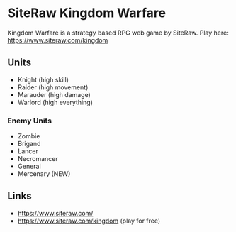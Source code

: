# SiteRaw Kingdom Warfare

Kingdom Warfare is a strategy based RPG web game by SiteRaw. Play here: https://www.siteraw.com/kingdom

## Units

- Knight   (high skill)
- Raider   (high movement)
- Marauder (high damage)
- Warlord  (high everything)

### Enemy Units

- Zombie
- Brigand
- Lancer
- Necromancer
- General
- Mercenary (NEW)

## Links

- https://www.siteraw.com/
- https://www.siteraw.com/kingdom (play for free)

